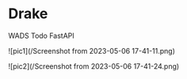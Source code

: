 # Drake
WADS Todo FastAPI  


  
![pic1](/Screenshot from 2023-05-06 17-41-11.png)


![pic2](/Screenshot from 2023-05-06 17-41-24.png)
